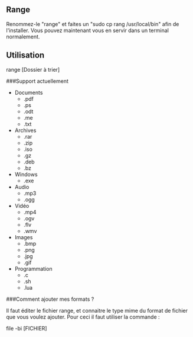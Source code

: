 Range
-----

Renommez-le "range" et faites un "sudo cp rang /usr/local/bin" afin de l'installer. Vous pouvez maintenant vous en servir dans un terminal normalement.

Utilisation
-----------
range [Dossier à trier]

###Support actuellement

* Documents
  * .pdf
  * .ps
  * .odt
  * .me
  * .txt
* Archives
  * .rar
  * .zip
  * .iso
  * .gz
  * .deb
  * .bz
* Windows
  * .exe
* Audio
  * .mp3
  * .ogg
* Vidéo
  * .mp4
  * .ogv
  * .flv
  * .wmv
* Images
  * .bmp
  * .png
  * .jpg
  * .gif
* Programmation
  * .c
  * .sh
  * .lua

###Comment ajouter mes formats ?

Il faut éditer le fichier range, et connaitre le type mime du format de fichier que vous voulez ajouter. Pour ceci il faut utiliser la commande :

file -bi [FICHIER]


